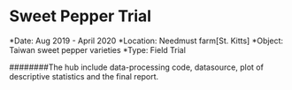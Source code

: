 # Sweet Pepper Trial
*Date: 		Aug 2019 - April 2020
*Location:	Needmust farm[St. Kitts]
*Object:		Taiwan sweet pepper varieties
*Type:		Field Trial

########The hub include data-processing code, datasource, plot of descriptive statistics and the final report.
